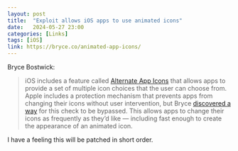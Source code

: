 ```yaml
---
layout: post
title:  "Exploit allows iOS apps to use animated icons"
date:   2024-05-27 23:00
categories: [Links]
tags: [iOS]
link: https://bryce.co/animated-app-icons/
---
```


Bryce Bostwick:

>iOS includes a feature called [Alternate App Icons](https://developer.apple.com/documentation/xcode/configuring_your_app_to_use_alternate_app_icons) that allows apps to provide a set of multiple icon choices that the user can choose from. Apple includes a protection mechanism that prevents apps from changing their icons without user intervention, but Bryce [discovered a way](https://www.youtube.com/watch?v=KDVibKGtSVI) for this check to be bypassed. This allows apps to change their icons as frequently as they’d like — including fast enough to create the appearance of an animated icon.

I have a feeling this will be patched in short order.